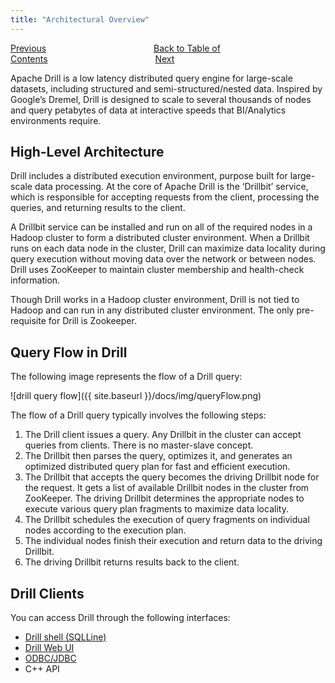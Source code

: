 ```yaml
---
title: "Architectural Overview"
---
```

[Previous](/docs)<code>&nbsp;&nbsp;&nbsp;&nbsp;&nbsp;&nbsp;&nbsp;&nbsp;&nbsp;&nbsp;&nbsp;&nbsp;&nbsp;&nbsp;&nbsp;&nbsp;&nbsp;&nbsp;&nbsp;&nbsp;&nbsp;&nbsp;&nbsp;&nbsp;</code>[Back to Table of Contents](/docs)<code>&nbsp;&nbsp;&nbsp;&nbsp;&nbsp;&nbsp;&nbsp;&nbsp;&nbsp;&nbsp;&nbsp;&nbsp;&nbsp;&nbsp;&nbsp;&nbsp;&nbsp;&nbsp;&nbsp;&nbsp;&nbsp;&nbsp;&nbsp;&nbsp;</code>[Next](/docs/core-modules-within-a-drillbit)

Apache Drill is a low latency distributed query engine for large-scale
datasets, including structured and semi-structured/nested data. Inspired by
Google’s Dremel, Drill is designed to scale to several thousands of nodes and
query petabytes of data at interactive speeds that BI/Analytics environments
require.

## High-Level Architecture

Drill includes a distributed execution environment, purpose built for large-
scale data processing. At the core of Apache Drill is the ‘Drillbit’ service,
which is responsible for accepting requests from the client, processing the
queries, and returning results to the client.

A Drillbit service can be installed and run on all of the required nodes in a
Hadoop cluster to form a distributed cluster environment. When a Drillbit runs
on each data node in the cluster, Drill can maximize data locality during
query execution without moving data over the network or between nodes. Drill
uses ZooKeeper to maintain cluster membership and health-check information.

Though Drill works in a Hadoop cluster environment, Drill is not tied to
Hadoop and can run in any distributed cluster environment. The only pre-
requisite for Drill is Zookeeper.

## Query Flow in Drill

The following image represents the flow of a Drill query:
 
![drill query flow]({{ site.baseurl }}/docs/img/queryFlow.png)

The flow of a Drill query typically involves the following steps:

  1. The Drill client issues a query. Any Drillbit in the cluster can accept queries from clients. There is no master-slave concept.
  2. The Drillbit then parses the query, optimizes it, and generates an optimized distributed query plan for fast and efficient execution.
  3. The Drillbit that accepts the query becomes the driving Drillbit node for the request. It gets a list of available Drillbit nodes in the cluster from ZooKeeper. The driving Drillbit determines the appropriate nodes to execute various query plan fragments to maximize data locality.
  4. The Drillbit schedules the execution of query fragments on individual nodes according to the execution plan.
  5. The individual nodes finish their execution and return data to the driving Drillbit.
  6. The driving Drillbit returns results back to the client.

## Drill Clients

You can access Drill through the following interfaces:

  * [Drill shell (SQLLine)](/docs/starting-stopping-drill)
  * [Drill Web UI](/docs/monitoring-and-canceling-queries-in-the-drill-web-ui)
  * [ODBC/JDBC](/docs/odbc-jdbc-interfaces/#using-odbc-to-access-apache-drill-from-bi-tools) 
  * C++ API